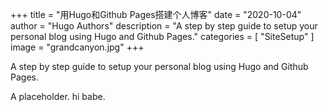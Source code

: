 +++
title = "用Hugo和Github Pages搭建个人博客"
date = "2020-10-04"
author = "Hugo Authors"
description = "A step by step guide to setup your personal blog using Hugo and Github Pages."
categories = [
    "SiteSetup"
]
image = "grandcanyon.jpg"
+++

A step by step guide to setup your personal blog using Hugo and Github Pages.
<!--more-->
A placeholder. hi babe.
